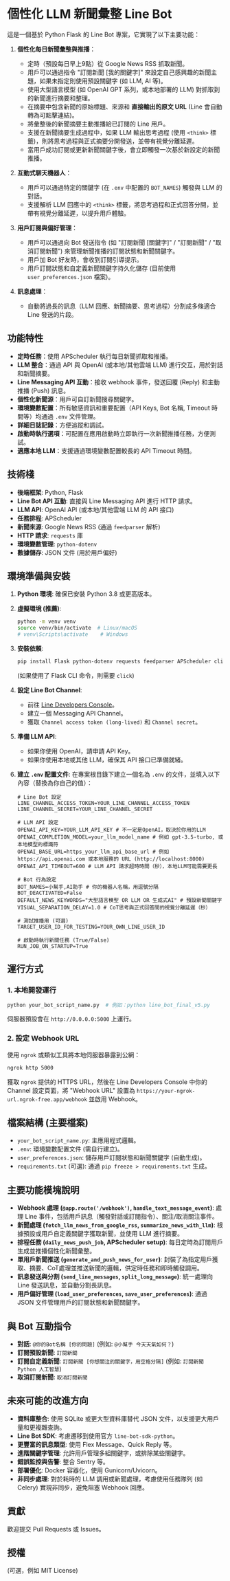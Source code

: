 # 個性化 LLM 新聞彙整 Line Bot

這是一個基於 Python Flask 的 Line Bot 專案，它實現了以下主要功能：

1.  **個性化每日新聞彙整與推播**：
    *   定時（預設每日早上9點）從 Google News RSS 抓取新聞。
    *   用戶可以通過指令 "訂閱新聞 [我的關鍵字]" 來設定自己感興趣的新聞主題，如果未指定則使用預設關鍵字 (如 LLM, AI 等)。
    *   使用大型語言模型 (如 OpenAI GPT 系列，或本地部署的 LLM) 對抓取到的新聞進行摘要和整理。
    *   在摘要中包含新聞的原始標題、來源和 **直接輸出的原文 URL** (Line 會自動轉為可點擊連結)。
    *   將彙整後的新聞摘要主動推播給已訂閱的 Line 用戶。
    *   支援在新聞摘要生成過程中，如果 LLM 輸出思考過程 (使用 `<think>` 標籤)，則將思考過程與正式摘要分開發送，並帶有視覺分離延遲。
    *   當用戶成功訂閱或更新新聞關鍵字後，會立即觸發一次基於新設定的新聞推播。

2.  **互動式聊天機器人**：
    *   用戶可以通過特定的關鍵字 (在 `.env` 中配置的 `BOT_NAMES`) 觸發與 LLM 的對話。
    *   支援解析 LLM 回應中的 `<think>` 標籤，將思考過程和正式回答分開，並帶有視覺分離延遲，以提升用戶體驗。

3.  **用戶訂閱與偏好管理**：
    *   用戶可以通過向 Bot 發送指令 (如 "訂閱新聞 [關鍵字]" / "訂閱新聞" / "取消訂閱新聞") 來管理新聞推播的訂閱狀態和新聞關鍵字。
    *   用戶加 Bot 好友時，會收到訂閱引導提示。
    *   用戶訂閱狀態和自定義新聞關鍵字持久化儲存 (目前使用 `user_preferences.json` 檔案)。

4.  **訊息處理**：
    *   自動將過長的訊息（LLM 回應、新聞摘要、思考過程）分割成多條適合 Line 發送的片段。

## 功能特性

*   **定時任務**：使用 APScheduler 執行每日新聞抓取和推播。
*   **LLM 整合**：通過 API 與 OpenAI (或本地/其他雲端 LLM) 進行交互，用於對話和新聞摘要。
*   **Line Messaging API 互動**：接收 webhook 事件，發送回覆 (Reply) 和主動推播 (Push) 訊息。
*   **個性化新聞源**：用戶可自訂新聞搜尋關鍵字。
*   **環境變數配置**：所有敏感資訊和重要配置（API Keys, Bot 名稱, Timeout 時間等）均通過 `.env` 文件管理。
*   **詳細日誌記錄**：方便追蹤和調試。
*   **啟動時執行選項**：可配置在應用啟動時立即執行一次新聞推播任務，方便測試。
*   **適應本地 LLM**：支援通過環境變數配置較長的 API Timeout 時間。

## 技術棧

*   **後端框架**: Python, Flask
*   **Line Bot API 互動**: 直接與 Line Messaging API 進行 HTTP 請求。
*   **LLM API**: OpenAI API (或本地/其他雲端 LLM 的 API 接口)
*   **任務排程**: APScheduler
*   **新聞來源**: Google News RSS (通過 `feedparser` 解析)
*   **HTTP 請求**: `requests` 庫
*   **環境變數管理**: `python-dotenv`
*   **數據儲存**: JSON 文件 (用於用戶偏好)

## 環境準備與安裝

1.  **Python 環境**: 確保已安裝 Python 3.8 或更高版本。
2.  **虛擬環境 (推薦)**:
    ```bash
    python -m venv venv
    source venv/bin/activate  # Linux/macOS
    # venv\Scripts\activate    # Windows
    ```
3.  **安裝依賴**:
    ```bash
    pip install Flask python-dotenv requests feedparser APScheduler click
    ```
    (如果使用了 Flask CLI 命令，則需要 `click`)

4.  **設定 Line Bot Channel**:
    *   前往 [Line Developers Console](https://developers.line.biz/)。
    *   建立一個 Messaging API Channel。
    *   獲取 `Channel access token (long-lived)` 和 `Channel secret`。

5.  **準備 LLM API**:
    *   如果你使用 OpenAI，請申請 API Key。
    *   如果你使用本地或其他 LLM，確保其 API 接口已準備就緒。

6.  **建立 `.env` 配置文件**:
    在專案根目錄下建立一個名為 `.env` 的文件，並填入以下內容（替換為你自己的值）：
    ```env
    # Line Bot 設定
    LINE_CHANNEL_ACCESS_TOKEN=YOUR_LINE_CHANNEL_ACCESS_TOKEN
    LINE_CHANNEL_SECRET=YOUR_LINE_CHANNEL_SECRET

    # LLM API 設定
    OPENAI_API_KEY=YOUR_LLM_API_KEY # 不一定是OpenAI，取決於你用的LLM
    OPENAI_COMPLETION_MODEL=your_llm_model_name # 例如 gpt-3.5-turbo, 或本地模型的標識符
    OPENAI_BASE_URL=https_your_llm_api_base_url # 例如 https://api.openai.com 或本地服務的 URL (http://localhost:8000)
    OPENAI_API_TIMEOUT=600 # LLM API 請求超時時間（秒），本地LLM可能需要更長

    # Bot 行為設定
    BOT_NAMES=小幫手,AI助手 # 你的機器人名稱，用逗號分隔
    BOT_DEACTIVATED=False 
    DEFAULT_NEWS_KEYWORDS="大型語言模型 OR LLM OR 生成式AI" # 預設新聞關鍵字
    VISUAL_SEPARATION_DELAY=1.0 # CoT思考與正式回答間的視覺分離延遲（秒）

    # 測試推播用 (可選)
    TARGET_USER_ID_FOR_TESTING=YOUR_OWN_LINE_USER_ID 

    # 啟動時執行新聞任務 (True/False)
    RUN_JOB_ON_STARTUP=True 
    ```

## 運行方式

### 1. 本地開發運行

```bash
python your_bot_script_name.py  # 例如：python line_bot_final_v5.py
```
伺服器預設會在 `http://0.0.0.0:5000` 上運行。

### 2. 設定 Webhook URL

使用 `ngrok` 或類似工具將本地伺服器暴露到公網：
```bash
ngrok http 5000
```
獲取 `ngrok` 提供的 HTTPS URL，然後在 Line Developers Console 中你的 Channel 設定頁面，將 "Webhook URL" 設置為 `https://your-ngrok-url.ngrok-free.app/webhook` 並啟用 Webhook。

## 檔案結構 (主要檔案)

*   `your_bot_script_name.py`: 主應用程式邏輯。
*   `.env`: 環境變數配置文件 (需自行建立)。
*   `user_preferences.json`: 儲存用戶訂閱狀態和新聞關鍵字 (自動生成)。
*   `requirements.txt` (可選): 通過 `pip freeze > requirements.txt` 生成。

## 主要功能模塊說明

*   **Webhook 處理 (`@app.route('/webhook')`, `handle_text_message_event`)**:
    處理 Line 事件，包括用戶訊息（觸發對話或訂閱指令）、關注/取消關注事件。
*   **新聞處理 (`fetch_llm_news_from_google_rss`, `summarize_news_with_llm`)**:
    根據預設或用戶自定義關鍵字獲取新聞，並使用 LLM 進行摘要。
*   **排程任務 (`daily_news_push_job`, APScheduler setup)**:
    每日定時為訂閱用戶生成並推播個性化新聞彙整。
*   **單用戶新聞推送 (`generate_and_push_news_for_user`)**:
    封裝了為指定用戶獲取、摘要、CoT處理並推送新聞的邏輯，供定時任務和即時觸發調用。
*   **訊息發送與分割 (`send_line_messages`, `split_long_message`)**:
    統一處理向 Line 發送訊息，並自動分割長訊息。
*   **用戶偏好管理 (`load_user_preferences`, `save_user_preferences`)**:
    通過 JSON 文件管理用戶的訂閱狀態和新聞關鍵字。

## 與 Bot 互動指令

*   **對話**: `@你的Bot名稱 [你的問題]` (例如: `@小幫手 今天天氣如何？`)
*   **訂閱預設新聞**: `訂閱新聞`
*   **訂閱自定義新聞**: `訂閱新聞 [你想關注的關鍵字，用空格分隔]` (例如: `訂閱新聞 Python 人工智慧`)
*   **取消訂閱新聞**: `取消訂閱新聞`

## 未來可能的改進方向

*   **資料庫整合**: 使用 SQLite 或更大型資料庫替代 JSON 文件，以支援更大用戶量和更複雜查詢。
*   **Line Bot SDK**: 考慮遷移到使用官方 `line-bot-sdk-python`。
*   **更豐富的訊息類型**: 使用 Flex Message、Quick Reply 等。
*   **進階關鍵字管理**: 允許用戶管理多組關鍵字，或排除某些關鍵字。
*   **錯誤監控與告警**: 整合 Sentry 等。
*   **部署優化**: Docker 容器化，使用 Gunicorn/Uvicorn。
*   **非同步處理**: 對於耗時的 LLM 調用或新聞處理，考慮使用任務隊列 (如 Celery) 實現非同步，避免阻塞 Webhook 回應。

## 貢獻

歡迎提交 Pull Requests 或 Issues。

## 授權

(可選，例如 MIT License)
